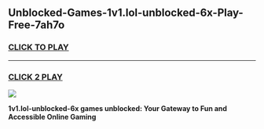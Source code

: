 
## Unblocked-Games-1v1.lol-unblocked-6x-Play-Free-7ah7o
<h3>
<a href="https://premium76.site?title=1v1.lol-unblocked-6x&ref=10A">CLICK TO PLAY</a></h3>
<hr>

<h3>
<a href="https://premium76.site?title=1v1.lol-unblocked-6x&ref=10A">CLICK 2 PLAY</a>
  
</h3>

<a href="https://premium76.site?title=1v1.lol-unblocked-6x&ref=10A"><img src="https://clearcache.store/games.png"></a>


**1v1.lol-unblocked-6x games unblocked: Your Gateway to Fun and Accessible Online Gaming**
